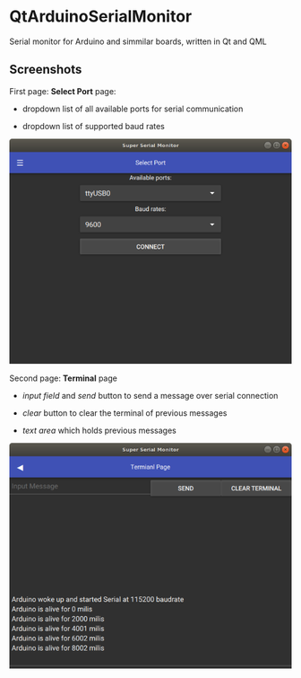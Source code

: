 # QtArduinoSerialMonitor
Serial monitor for Arduino and simmilar boards, written in Qt and QML


## Screenshots

First page: **Select Port** page:

* dropdown list of all available ports for serial communication

* dropdown list of supported baud rates

![select port page](select_port.png)

Second page: **Terminal** page

* _input field_ and _send_ button to send a message over serial connection

* _clear_ button to clear the terminal of previous messages

* _text area_ which holds previous messages

![Terminal page](working.png)